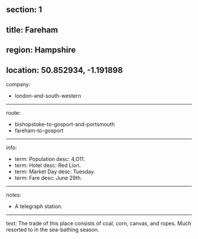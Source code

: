 ﻿section: 1
----
title: Fareham
----
region: Hampshire
----
location: 50.852934, -1.191898
----
company:
- london-and-south-western
----
route:
- bishopstoke-to-gosport-and-portsmouth
- fareham-to-gosport
----
info:
- term: Population
  desc: 4,O11.
- term: Hotel
  desc: Red Lion.
- term: Market Day
  desc: Tuesday.
- term: Fare
  desc: June 29th.
----
notes:
- A telegraph station.
----
text: The trade of this place consists of coal, corn, canvas, and ropes. Much resorted to in the sea-bathing season.
